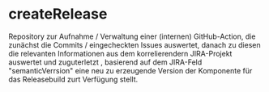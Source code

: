 # createRelease

Repository zur Aufnahme / Verwaltung einer (internen) GitHub-Action, die zunächst die Commits / eingecheckten Issues auswertet, danach zu diesen die relevanten Informationen aus dem korrelierendern JIRA-Projekt auswertet und zuguterletzt , basierend auf dem JIRA-Feld "semanticVerrsion" eine neu zu erzeugende Version der Komponente für das Releasebuild zurt Verfügung stellt.

